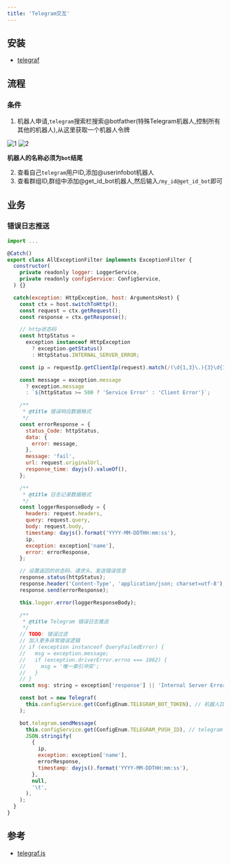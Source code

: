```yaml
---
title: 'Telegram交互'
---
```


## 安装

- [telegraf](https://www.npmjs.com/package/telegraf?activeTab=readme)

## 流程

### 条件

1. 机器人申请,`telegram`搜索栏搜索<span class="e-1">@botfather</span>(特殊Telegram机器人,控制所有其他的机器人),从这里获取一个机器人令牌

![1](./images/telegram-1.jpg)
![2](./images/telegram-2.jpg)

**机器人的名称必须为`bot`结尾**

2. 查看自己`telegram`用户ID,添加<span class="e-1">@userinfobot</span>机器人
3. 查看群组ID,群组中添加<span class="e-1">@get_id_bot</span>机器人,然后输入`/my_id@get_id_bot`即可

## 业务

### 错误日志推送

```javascript
import ...

@Catch()
export class AllExceptionFilter implements ExceptionFilter {
  constructor(
    private readonly logger: LoggerService,
    private readonly configService: ConfigService,
  ) {}

  catch(exception: HttpException, host: ArgumentsHost) {
    const ctx = host.switchToHttp();
    const request = ctx.getRequest();
    const response = ctx.getResponse();

    // http状态码
    const httpStatus =
      exception instanceof HttpException
        ? exception.getStatus()
        : HttpStatus.INTERNAL_SERVER_ERROR;

    const ip = requestIp.getClientIp(request).match(/(\d{1,3}\.){3}\d{1,3}/)[0];

    const message = exception.message
      ? exception.message
      : `${httpStatus >= 500 ? 'Service Error' : 'Client Error'}`;

    /**
     * @title 错误响应数据格式
     */
    const errorResponse = {
      status_Code: httpStatus,
      data: {
        error: message,
      },
      message: 'fail',
      url: request.originalUrl,
      response_time: dayjs().valueOf(),
    };

    /**
     * @title 日志记录数据格式
     */
    const loggerResponseBody = {
      headers: request.headers,
      query: request.query,
      body: request.body,
      timestamp: dayjs().format('YYYY-MM-DDTHH:mm:ss'),
      ip,
      exception: exception['name'],
      error: errorResponse,
    };

    // 设置返回的状态码、请求头、发送错误信息
    response.status(httpStatus);
    response.header('Content-Type', 'application/json; charset=utf-8');
    response.send(errorResponse);

    this.logger.error(loggerResponseBody);

    /**
     * @title Telegram 错误日志推送
     */
    // TODO: 错误过滤
    // 加入更多异常错误逻辑
    // if (exception instanceof QueryFailedError) {
    //   msg = exception.message;
    //   if (exception.driverError.errno === 1062) {
    //     msg = '唯一索引冲突';
    //   }
    // }
    const msg: string = exception['response'] || 'Internal Server Error';

    const bot = new Telegraf(
      this.configService.get(ConfigEnum.TELEGRAM_BOT_TOKEN), // 机器人ID
    );

    bot.telegram.sendMessage(
      this.configService.get(ConfigEnum.TELEGRAM_PUSH_ID), // telegram 推送ID,用户ID或群组ID
      JSON.stringify(
        {
          ip,
          exception: exception['name'],
          errorResponse,
          timestamp: dayjs().format('YYYY-MM-DDTHH:mm:ss'),
        },
        null,
        '\t',
      ),
    );
  }
}
```

## 参考

- [telegraf.js](https://telegraf.js.org/classes/Telegram.html#getChatMember)